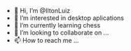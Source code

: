 - 👋 Hi, I’m @IltonLuiz
- 👀 I’m interested in desktop aplications
- 🌱 I’m currently learning chess
- 💞️ I’m looking to collaborate on ...
- 📫 How to reach me ...

<!---
IltonLuiz/IltonLuiz is a ✨ special ✨ repository because its `README.md` (this file) appears on your GitHub profile.
You can click the Preview link to take a look at your changes.
--->
